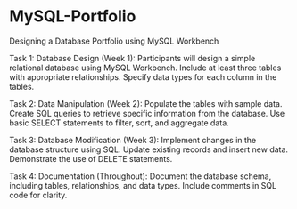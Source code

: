 # MySQL-Portfolio

 Designing a Database Portfolio using MySQL Workbench

Task 1: Database Design (Week 1):
Participants will design a simple relational database using MySQL Workbench.
Include at least three tables with appropriate relationships.
Specify data types for each column in the tables.

Task 2: Data Manipulation (Week 2):
Populate the tables with sample data.
Create SQL queries to retrieve specific information from the database.
Use basic SELECT statements to filter, sort, and aggregate data.

Task 3: Database Modification (Week 3):
Implement changes in the database structure using SQL.
Update existing records and insert new data.
Demonstrate the use of DELETE statements.

Task 4: Documentation (Throughout):
Document the database schema, including tables, relationships, and data types.
Include comments in SQL code for clarity.

